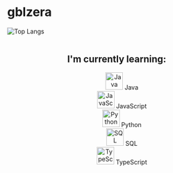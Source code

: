 # gblzera

![Top Langs](https://github-readme-stats.vercel.app/api/top-langs/?username=gblzera&layout=compact&langs_count=10&theme=dark)

<div align="center">

  <div style="display:inline-block; width:48%;">
    <h2>I'm currently learning:</h2>
    <ul style="list-style: none;">
      <li><img src="https://upload.wikimedia.org/wikipedia/en/3/30/Java_programming_language_logo.svg" alt="Java" width="40"> Java</li>
      <li><img src="https://upload.wikimedia.org/wikipedia/commons/6/6a/JavaScript-logo.png" alt="JavaScript" width="40"> JavaScript</li>
      <li><img src="https://upload.wikimedia.org/wikipedia/commons/c/c3/Python-logo-notext.svg" alt="Python" width="40"> Python</li>
      <li><img src="https://upload.wikimedia.org/wikipedia/commons/8/87/Sql_data_base_with_logo.png" alt="SQL" width="40"> SQL</li>
      <li><img src="https://upload.wikimedia.org/wikipedia/commons/4/4c/Typescript_logo_2020.svg" alt="TypeScript" width="40"> TypeScript</li>
    </ul>
  </div>

</div>

